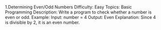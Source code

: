 1.Determining Even/Odd Numbers
  Difficulty: Easy
  Topics: Basic Programming
  Description: Write a program to check whether a number is even or odd.
  Example:
  Input: number = 4
  Output: Even
  Explanation: Since 4 is divisible by 2, it is an even number.
